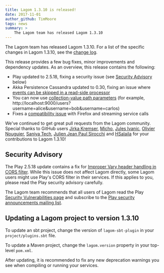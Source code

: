 ```yaml
---
title: Lagom 1.3.10 is released!
date: 2017-11-01
author_github: TimMoore
tags: news
summary: >
    The Lagom team has released Lagom 1.3.10
---
```


The Lagom team has released Lagom 1.3.10. For a list of the specific changes in Lagom 1.3.10, see the [change log](/changelog.html).

This release provides a few bug fixes, minor improvements and dependency updates. As an overview, this release contains the following:

- Play updated to 2.5.18, fixing a security issue (see [Security Advisory](#security-advisory) below)
- Akka Persistence Cassandra updated to 0.30, fixing an issue where [events can be skipped in a read-side processor](https://github.com/lagom/lagom/issues/1032)
- You can now use [collection-value path parameters](https://github.com/lagom/lagom/issues/643) (for example, http://localhost:9000/users?username=alice&username=bob&username=carlos)
- Fixes a [compatibility issue](https://github.com/lagom/lagom/issues/1018) with Firefox and streaming service calls


We've continued to get great pull requests from the Lagom community. Special thanks to GitHub users [Jirka Kremser](https://github.com/Jiri-Kremser), [Micho](https://github.com/micho10), [Jules Ivanic](https://github.com/guizmaii), [Olivier Nouguier](https://github.com/cheleb), [Saniya Tech](https://github.com/saniyatech), [Julien Jean Paul Sirocchi](https://github.com/sirocchj) and [HSalaila](https://github.com/HSalaila) for your contributions to Lagom 1.3.10!

## Security Advisory

The Play 2.5.18 update contains a fix for [Improper Vary header handling in CORS filter](https://www.playframework.com/security/vulnerability/20171005-CorsVaryHeader). While this issue does not affect Lagom directly, some Lagom users might use Play's CORS filter in their services. If this applies to you, please read the Play security advisory carefully.

The Lagom team recommends that all users of Lagom read the Play [Security Vulnerabilities page](https://www.playframework.com/security/vulnerability) and subscribe to the [Play security announcements mailing list](https://groups.google.com/forum/#!forum/play-framework-security).

## Updating a Lagom project to version 1.3.10

To update an sbt project, change the version of `lagom-sbt-plugin` in your `project/plugins.sbt` file.

To update a Maven project, change the `lagom.version` property in your top-level `pom.xml`.

After updating, it is recommended to fix any new deprecation warnings you see when compiling or running your services.
